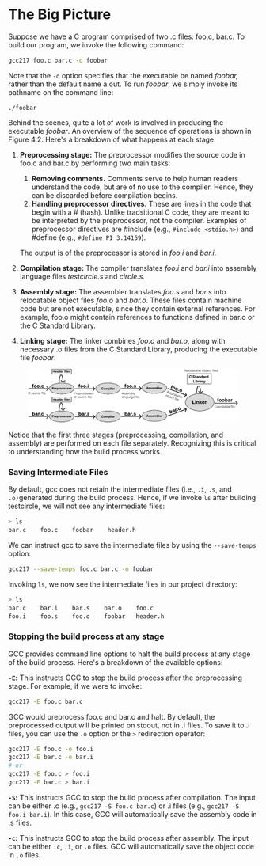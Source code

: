 # The Big Picture

Suppose we have a C program comprised of two .c files: foo.c, bar.c. To build our program, we invoke the following command:&#x20;

```bash
gcc217 foo.c bar.c -o foobar
```

Note that the `-o` option specifies that the executable be named _foobar,_ rather than the default name a.out. To run _foobar_, we simply invoke its pathname on the command line:

```
./foobar
```

Behind the scenes, quite a lot of work is involved in producing the executable _foobar_. An overview of the sequence of operations is shown in Figure 4.2. Here's a breakdown of what happens at each stage:

1.  **Preprocessing stage:** The preprocessor modifies the source code in foo.c and bar.c by performing two main tasks:

    1. **Removing comments.** Comments serve to help human readers understand the code, but are of no use to the compiler. Hence, they can be discarded before compilation begins.&#x20;
    2. **Handling preprocessor directives.** These are lines in the code that begin with a # (hash). Unlike tradsitional C code, they are meant to be interpreted by the preprocessor, not the compiler. Examples of preprocessor directives are #include (e.g., `#include <stdio.h>`) and #define (e.g., `#define PI 3.14159`). &#x20;

    The output is of the preprocessor is stored in _foo.i_ and _bar.i_.&#x20;
2. **Compilation stage:** The compiler translates _foo.i_ and _bar.i_ into assembly language files _testcircle.s_ and _circle.s._&#x20;
3. **Assembly stage:** The assembler translates _foo.s_ and _bar.s_ into relocatable object files _foo.o_ and _bar.o_. These files contain machine code but are not executable, since they contain external references. For example, foo.o might contain references to functions defined in bar.o or the C Standard Library.&#x20;
4. **Linking stage:** The linker combines _foo.o_ and _bar.o_, along with necessary .o files from the C Standard Library, producing the executable file _foobar_.

<figure><img src="../../.gitbook/assets/Group 70 (1).png" alt=""><figcaption></figcaption></figure>

Notice that the first three stages (preprocessing, compilation, and assembly) are performed on each file separately. Recognizing this is critical to understanding how the build process works.

### Saving Intermediate Files

By default, gcc does not retain the intermediate files (i.e., `.i`, `.s`, and `.o)`generated during the build process. Hence, if we invoke `ls` after building testcircle, we will not see any intermediate files:

```bash
> ls
bar.c    foo.c    foobar    header.h
```

We can instruct gcc to save the intermediate files by using the `--save-temps` option:

```bash
gcc217 --save-temps foo.c bar.c -o foobar
```

Invoking `ls`, we now see the intermediate files in our project directory:

```bash
> ls
bar.c    bar.i    bar.s    bar.o    foo.c    
foo.i    foo.s    foo.o    foobar   header.h
```

### Stopping the build process at any stage

GCC provides command line options to halt the build process at any stage of the build process. Here's a breakdown of the available options:

**`-E`:**  This instructs GCC to stop the build process after the preprocessing stage. For example, if we were to invoke:

```bash
gcc217 -E foo.c bar.c
```

GCC would preprocess foo.c and bar.c and halt. By default, the preprocessed output will be printed on stdout, not in .i files. To save it to .i files, you can use the `.o` option or the `>` redirection operator:&#x20;

```bash
gcc217 -E foo.c -o foo.i
gcc217 -E bar.c -o bar.i
# or
gcc217 -E foo.c > foo.i
gcc217 -E bar.c > bar.i
```

**`-S`:** This instructs GCC to stop the build process after compilation. The input can be either .c (e.g., `gcc217 -S foo.c bar.c`) or .i files (e.g., `gcc217 -S foo.i bar.i`). In this case, GCC will automatically save the assembly code in .s files.

**`-c`:** This instructs GCC to stop the build process after assembly. The input can be either `.c`, `.i`, or `.o` files. GCC will automatically save the object code in `.o` files.&#x20;
